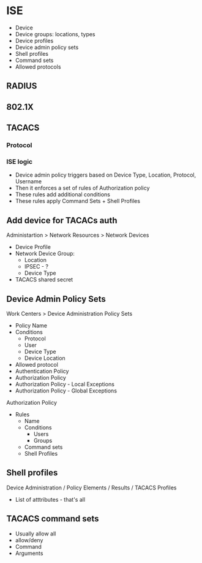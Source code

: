 # ISE

- Device
- Device groups: locations, types
- Device profiles
- Device admin policy sets
- Shell profiles
- Command sets
- Allowed protocols



## RADIUS

## 802.1X

## TACACS

### Protocol

### ISE logic

- Device admin policy triggers based on Device Type, Location, Protocol, Username
- Then it enforces a set of rules of Authorization policy
- These rules add additional conditions
- These rules apply Command Sets + Shell Profiles

## Add device for TACACs auth

Administartion > Network Resources > Network Devices

- Device Profile
- Network Device Group:
  - Location
  - IPSEC - ?
  - Device Type
- TACACS shared secret

## Device Admin Policy Sets

Work Centers > Device Administration Policy Sets

- Policy Name
- Conditions
  - Protocol
  - User
  - Device Type
  - Device Location
- Allowed protocol
- Authentication Policy
- Authorization Policy
- Authorization Policy - Local Exceptions
- Authorization Policy - Global Exceptions

Authorization Policy

- Rules
  - Name
  - Conditions
    - Users
    - Groups
  - Command sets
  - Shell Profiles
 
## Shell profiles

Device Administration / Policy Elements / Results / TACACS Profiles

- List of atttributes - that's all

## TACACS command sets

- Usually allow all
- allow/deny
- Command
- Arguments

 
